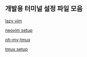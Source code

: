 ## 개발용 터미널 설정 파일 모음

[lazy vim](https://www.lazyvim.org/)

[neovim setup](https://www.notion.so/neovim-setup-74c9bb23050340a2b90fe81f3135f321)

[oh-my-tmux](https://github.com/gpakosz/.tmux)

[tmux setup](https://www.notion.so/tmux-6ac57836fac04552ac6980babb2fd1cc)
